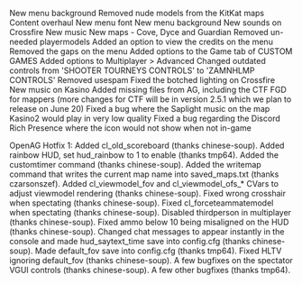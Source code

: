 New menu background
Removed nude models from the KitKat maps
Content overhaul
New menu font
New menu background
New sounds on Crossfire
New music
New maps - Cove, Dyce and Guardian
Removed un-needed playermodels
Added an option to view the credits on the menu
Removed the gaps on the menu
Added options to the Game tab of CUSTOM GAMES
Added options to Multiplayer > Advanced
Changed outdated controls from 'SHOOTER TOURNEYS CONTROLS' to 'ZAMNHLMP CONTROLS'
Removed usespam
Fixed the botched lighting on Crossfire
New music on Kasino
Added missing files from AG, including the CTF FGD for mappers (more changes for CTF will be in version 2.5.1 which we plan to release on June 20)
Fixed a bug where the Saplight music on the map Kasino2 would play in very low quality
Fixed a bug regarding the Discord Rich Presence where the icon would not show when not in-game


OpenAG Hotfix 1:
Added cl_old_scoreboard (thanks chinese-soup).
Added rainbow HUD, set hud_rainbow to 1 to enable (thanks tmp64).
Added the customtimer command (thanks chinese-soup).
Added the writemap command that writes the current map name into saved_maps.txt (thanks czarsonszef).
Added cl_viewmodel_fov and cl_viewmodel_ofs_* CVars to adjust viewmodel rendering (thanks chinese-soup).
Fixed wrong crosshair when spectating (thanks chinese-soup).
Fixed cl_forceteammatemodel when spectating (thanks chinese-soup).
Disabled thirdperson in multiplayer (thanks chinese-soup).
Fixed ammo below 10 being misaligned on the HUD (thanks chinese-soup).
Changed chat messages to appear instantly in the console and made hud_saytext_time save into config.cfg (thanks chinese-soup).
Made default_fov save into config.cfg (thanks tmp64).
Fixed HLTV ignoring default_fov (thanks chinese-soup).
A few bugfixes on the spectator VGUI controls (thanks chinese-soup).
A few other bugfixes (thanks tmp64).